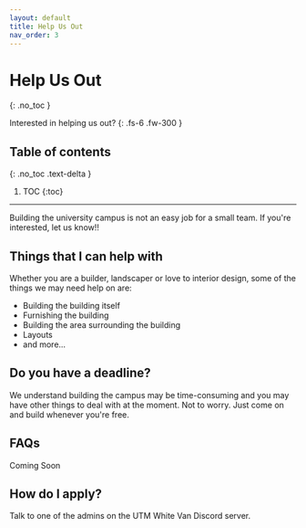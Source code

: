 ```yaml
---
layout: default
title: Help Us Out
nav_order: 3
---
```


# Help Us Out
{: .no_toc }


Interested in helping us out?
{: .fs-6 .fw-300 }

## Table of contents
{: .no_toc .text-delta }

1. TOC
{:toc}

---

Building the university campus is not an easy job for a small team. If you're interested, let us know!!

## Things that I can help with
Whether you are a builder, landscaper or love to interior design, some of the things we may need help on are:
* Building the building itself
* Furnishing the building
* Building the area surrounding the building
* Layouts
* and more...

## Do you have a deadline?
We understand building the campus may be time-consuming and you may have other things to deal with at the moment. Not to worry. Just come on and build whenever you're free.


## FAQs

Coming Soon

## How do I apply?

Talk to one of the admins on the UTM White Van Discord server.

